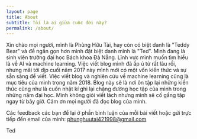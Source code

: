 ```yaml
---
layout: page
title: About
subtitle: Tôi là ai giữa cuộc đời này?
permalink: /about/
---
```


Xin chào mọi người, mình là Phùng Hữu Tài, hay còn có biệt danh là "Teddy Bear" và để ngắn gọn hơn mình đặt biệt danh mình là "Ted". Mình đang là sinh viên trường đại học Bách khoa Đà Nẵng. Lĩnh vực mình muốn tìm hiểu là về AI và machine learning. Việc viết blog mình đã ấp ủ từ rất lâu rồi, nhưng mãi tới dịp cuối năm 2017 này mình mới có một vốn kiến thức và sự sẵn sàng để viết. Việc viết blog và nghiên cứu về machine learning cũng là mục tiêu của mình trong năm 2018. Blog này sẽ là nơi ôn tập lại những kiến thức cũng như là cuốn nhật kí ghi lại chặng đường học tập của mình trong những năm đại học. Mình không giỏi viết lách nhưng mình sẽ cố gắng tập ngay từ bây giờ. Cảm ơn mọi người đã đọc blog của mình.

Các feedback các bạn để lại ở phần bình luận của mỗi bài viết hoặc gửi trực tiếp đến email của mình: phunghuutai421998@gmail.com

Ted
